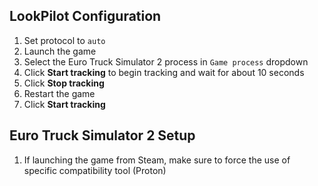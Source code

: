 ## LookPilot Configuration
1. Set protocol to `auto`
2. Launch the game
3. Select the Euro Truck Simulator 2 process in `Game process` dropdown
4. Click **Start tracking** to begin tracking and wait for about 10 seconds
5. Click **Stop tracking**
6. Restart the game
7. Click **Start tracking**

## Euro Truck Simulator 2 Setup
1. If launching the game from Steam, make sure to force the use of specific compatibility tool (Proton)
